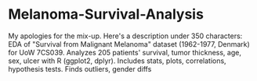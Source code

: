 # Melanoma-Survival-Analysis
My apologies for the mix-up. Here's a description under 350 characters:  EDA of "Survival from Malignant Melanoma" dataset (1962-1977, Denmark) for UoW 7CS039. Analyzes 205 patients' survival, tumor thickness, age, sex, ulcer with R (ggplot2, dplyr). Includes stats, plots, correlations, hypothesis tests. Finds outliers, gender diffs
